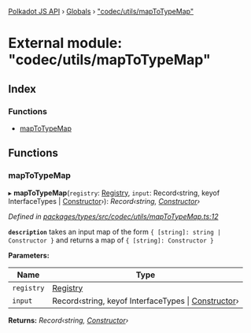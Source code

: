 [Polkadot JS API](../README.md) › [Globals](../globals.md) › ["codec/utils/mapToTypeMap"](_codec_utils_maptotypemap_.md)

# External module: "codec/utils/mapToTypeMap"

## Index

### Functions

* [mapToTypeMap](_codec_utils_maptotypemap_.md#maptotypemap)

## Functions

###  mapToTypeMap

▸ **mapToTypeMap**(`registry`: [Registry](../interfaces/_types_registry_.registry.md), `input`: Record‹string, keyof InterfaceTypes | [Constructor](../interfaces/_types_codec_.constructor.md)›): *Record‹string, [Constructor](../interfaces/_types_codec_.constructor.md)›*

*Defined in [packages/types/src/codec/utils/mapToTypeMap.ts:12](https://github.com/polkadot-js/api/blob/34be2399eb/packages/types/src/codec/utils/mapToTypeMap.ts#L12)*

**`description`** takes an input map of the form `{ [string]: string | Constructor }` and returns a map of `{ [string]: Constructor }`

**Parameters:**

Name | Type |
------ | ------ |
`registry` | [Registry](../interfaces/_types_registry_.registry.md) |
`input` | Record‹string, keyof InterfaceTypes &#124; [Constructor](../interfaces/_types_codec_.constructor.md)› |

**Returns:** *Record‹string, [Constructor](../interfaces/_types_codec_.constructor.md)›*

